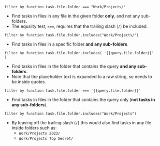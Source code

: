 <!-- placeholder to force blank line before included text -->


```text
filter by function task.file.folder === "Work/Projects/"
```

- Find tasks in files in any file in the given folder **only**, and not any sub-folders.
- The equality test, `===`, requires that the trailing slash (`/`) be included.

```text
filter by function task.file.folder.includes("Work/Projects/")
```

- Find tasks in files in a specific folder **and any sub-folders**.

```text
filter by function task.file.folder.includes( '{{query.file.folder}}' )
```

- Find tasks in files in the folder that contains the query **and any sub-folders**.
- Note that the placeholder text is expanded to a raw string, so needs to be inside quotes.

```text
filter by function task.file.folder === '{{query.file.folder}}'
```

- Find tasks in files in the folder that contains the query only (**not tasks in any sub-folders**).

```text
filter by function task.file.folder.includes("Work/Projects")
```

- By leaving off the trailing slash (`/`) this would also find tasks in any file inside folders such as:
    - `Work/Projects 2023/`
    - `Work/Projects Top Secret/`


<!-- placeholder to force blank line after included text -->
